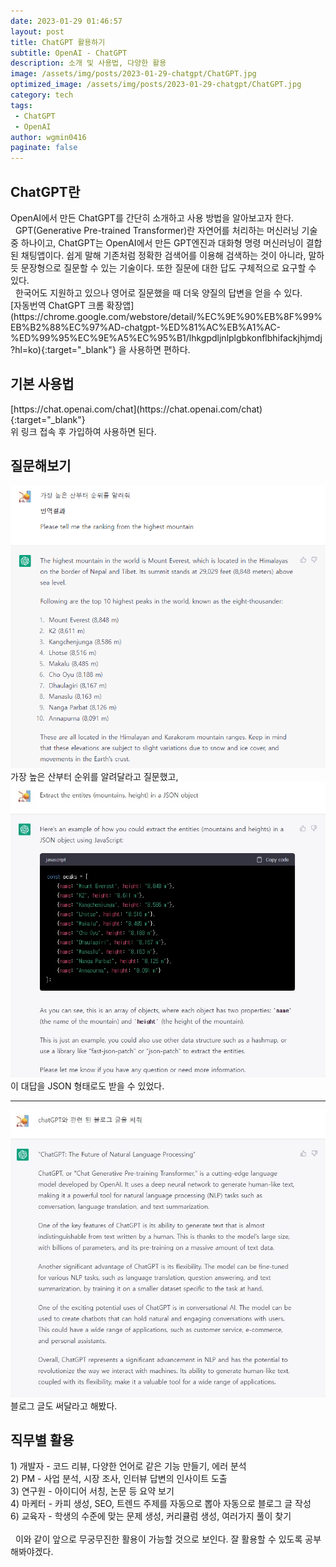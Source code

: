 ```yaml
---
date: 2023-01-29 01:46:57
layout: post
title: ChatGPT 활용하기
subtitle: OpenAI - ChatGPT
description: 소개 및 사용법, 다양한 활용
image: /assets/img/posts/2023-01-29-chatgpt/ChatGPT.jpg
optimized_image: /assets/img/posts/2023-01-29-chatgpt/ChatGPT.jpg
category: tech
tags:
 - ChatGPT
 - OpenAI
author: wgmin0416
paginate: false
---
```

<h2>ChatGPT란</h2>
OpenAI에서 만든 ChatGPT를 간단히 소개하고 사용 방법을 알아보고자 한다.<br/>
&nbsp;&nbsp;GPT(Generative Pre-trained Transformer)란 자연어를 처리하는 머신러닝 기술 중 하나이고,
ChatGPT는 OpenAI에서 만든 GPT엔진과 대화형 명령 머신러닝이 결합 된 채팅앱이다.
쉽게 말해 기존처럼 정확한 검색어를 이용해 검색하는 것이 아니라, 말하듯 문장형으로 질문할 수 있는 기술이다.
또한 질문에 대한 답도 구체적으로 요구할 수 있다. <br/>
&nbsp;&nbsp;한국어도 지원하고 있으나 영어로 질문했을 때 더욱 양질의 답변을 얻을 수 있다.<br/>
[자동번역 ChatGPT 크롬 확장앱](https://chrome.google.com/webstore/detail/%EC%9E%90%EB%8F%99%EB%B2%88%EC%97%AD-chatgpt-%ED%81%AC%EB%A1%AC-%ED%99%95%EC%9E%A5%EC%95%B1/lhkgpdljnlplgbkonflbhifackjhjmdj?hl=ko){:target="_blank"}
을 사용하면 편하다. <br/>

<h2>기본 사용법</h2>
[https://chat.openai.com/chat](https://chat.openai.com/chat){:target="_blank"} <br/>
위 링크 접속 후 가입하여 사용하면 된다.

<h2>질문해보기</h2>

<img src="/assets/img/posts/2023-01-29-chatgpt/ChatGPT_1.jpg"/>
가장 높은 산부터 순위를 알려달라고 질문했고,

<img src="/assets/img/posts/2023-01-29-chatgpt/ChatGPT_2.jpg"/>
 이 대답을 JSON 형태로도 받을 수 있었다.<br/>

<hr/>

<img src="/assets/img/posts/2023-01-29-chatgpt/ChatGPT_3.jpg"/>
블로그 글도 써달라고 해봤다.

<h2>직무별 활용</h2>
1) 개발자 - 코드 리뷰, 다양한 언어로 같은 기능 만들기, 에러 분석<br/>
2) PM - 사업 분석, 시장 조사, 인터뷰 답변의 인사이트 도출<br/>
3) 연구원 - 아이디어 서칭, 논문 등 요약 보기<br/>
4) 마케터 - 카피 생성, SEO, 트렌드 주제를 자동으로 뽑아 자동으로 블로그 글 작성<br/>
6) 교육자 - 학생의 수준에 맞는 문제 생성, 커리큘럼 생성, 여러가지 풀이 찾기<br/>
<br/>
&nbsp;&nbsp;이와 같이 앞으로 무궁무진한 활용이 가능할 것으로 보인다. 잘 활용할 수 있도록 공부해봐야겠다.